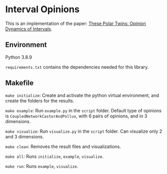 # Interval Opinions
This is an implementation of the paper: [These Polar Twins: Opinion Dynamics of Intervals](https://people.scs.carleton.ca/~alantsang/files/polartwins19.pdf).

## Environment
Python 3.8.9

``requirements.txt`` contains the dependencies needed for this library.

## Makefile
``make initialize``: Create and activate the python virtual environment, and create the folders for the results.

``make example``: Run ``example.py`` in the ``script`` folder. Default type of opinions is ``CoupledNetworkCastorAndPollux``, with 6 pairs of opinions, and in 3 dimensions.

``make visualize``: Run ``visualize.py`` in the ``script`` folder. Can visualize only 2 and 3 dimensions.

``make clean``: Removes the result files and visualizations.

``make all``: Runs ``initialize``, ``example``, ``visualize``.

``make run``: Runs ``example``, ``visualize``.